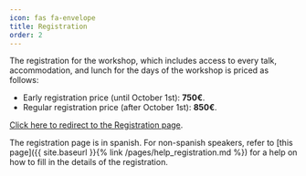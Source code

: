 ```yaml
---
icon: fas fa-envelope
title: Registration
order: 2
---
```


The registration for the workshop, which includes access to every talk, accommodation, and lunch for the days of the workshop is priced as follows:

- Early registration price (until October 1st): **750€**.
- Regular registration price (after October 1st): **850€**.

[Click here to redirect to the Registration page](https://www.aviationgroup.es/finalizar-compra/?add-to-cart=4969).

The registration page is in spanish. For non-spanish speakers, refer to [this page]({{ site.baseurl }}{% link /pages/help_registration.md %}) for a help on how to fill in the details of the registration.